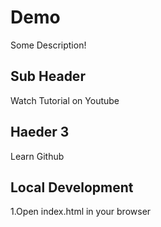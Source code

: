 # Demo

Some Description!

## Sub Header

Watch Tutorial on Youtube

## Haeder 3

Learn Github

## Local Development

1.Open index.html in your browser